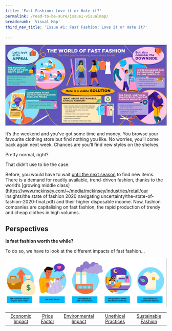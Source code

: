 ```yaml
---
title: 'Fast Fashion: Love it or Hate it?'
permalink: /read-to-be-sure/issue1-visualmap/
breadcrumb: 'Visual Map'
third_nav_title: 'Issue #1: Fast Fashion: Love it or Hate it?'

---
```


![](../images/rtbs-01a-visualmap.JPG)

It’s the weekend and you’ve got some time and money. You browse your favourite clothing store but find nothing you like. No worries, you’ll come back again next week. Chances are you’ll find new styles on the shelves.

Pretty normal, right?

That didn’t use to be the case.

Before, you would have to wait [until the next season](https://www.forbes.com/sites/theyec/2019/05/13/three-reasons-why-fast-fashion-is-becoming-a-problem-and-what-to-do-about-it/?sh=3934b17c144b) to find new items. There is a demand for readily available, trend-driven fashion, thanks to the world’s [growing middle class](https://www.mckinsey.com/~/media/mckinsey/industries/retail/our insights/the state of fashion 2020 navigating uncertainty/the-state-of-fashion-2020-final.pdf) and their higher disposable income. Now, fashion companies are capitalising on fast fashion, the rapid production of trendy and cheap clothes in high volumes.  

## Perspectives

**Is fast fashion worth the while?**

To do so, we have to look at the different impacts of fast fashion…

![](../images/rtbs-01b-perspectives.JPG)


|                                                          |                                                       |                                                              |                                                              |                                                              |
| :------------------------------------------------------: | :---------------------------------------------------: | :----------------------------------------------------------: | :----------------------------------------------------------: | :----------------------------------------------------------: |
| [Economic Impact](/read-to-be-sure/issue1-perspective1/) | [Price Factor](/read-to-be-sure/issue1-perspective2/) | [Environmental Impact](/read-to-be-sure/issue1-perspective3/) | [Unethical Practices](/read-to-be-sure/issue1-perspective4/) | [Sustainable Fashion](/read-to-be-sure/issue1-perspective5/) |

